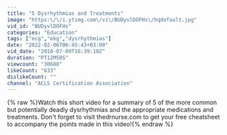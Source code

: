 ```yaml
---
title: "5 Dysrhythmias and Treatments"
image: "https:\/\/i.ytimg.com\/vi\/BUDyvlDOFHs\/hqdefault.jpg"
vid_id: "BUDyvlDOFHs"
categories: "Education"
tags: ["ecg","ekg","dysrhythmias"]
date: "2022-02-06T06:45:43+03:00"
vid_date: "2018-07-09T16:39:10Z"
duration: "PT12M50S"
viewcount: "30688"
likeCount: "633"
dislikeCount: ""
channel: "ACLS Certification Association"
---
```

{% raw %}Watch this short video for a summary of 5 of the more common but potentially deadly dysrhythmias and the appropriate medications and treatments. Don't forget to visit thedrnurse.com to get your free cheatsheet to accompany the points made in this video!{% endraw %}
